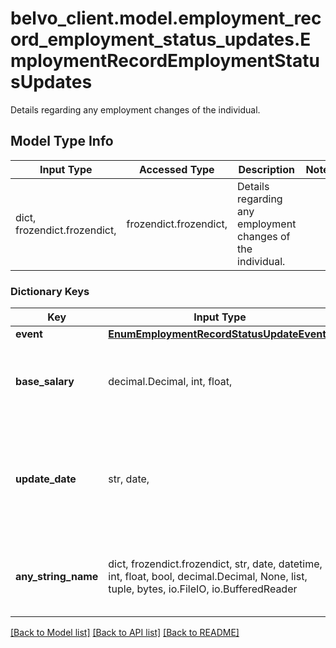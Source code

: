 # belvo_client.model.employment_record_employment_status_updates.EmploymentRecordEmploymentStatusUpdates

Details regarding any employment changes of the individual.

## Model Type Info
Input Type | Accessed Type | Description | Notes
------------ | ------------- | ------------- | -------------
dict, frozendict.frozendict,  | frozendict.frozendict,  | Details regarding any employment changes of the individual. | 

### Dictionary Keys
Key | Input Type | Accessed Type | Description | Notes
------------ | ------------- | ------------- | ------------- | -------------
**event** | [**EnumEmploymentRecordStatusUpdateEvents**](EnumEmploymentRecordStatusUpdateEvents.md) | [**EnumEmploymentRecordStatusUpdateEvents**](EnumEmploymentRecordStatusUpdateEvents.md) |  | [optional] 
**base_salary** | decimal.Decimal, int, float,  | decimal.Decimal,  | The base salary of the individual, current as of the &#x60;update_date&#x60;.  | [optional] value must be a 32 bit float
**update_date** | str, date,  | str,  | The date that the employment event occured, in &#x60;YYYY-MM-DD&#x60; format.  | [optional] value must conform to RFC-3339 full-date YYYY-MM-DD
**any_string_name** | dict, frozendict.frozendict, str, date, datetime, int, float, bool, decimal.Decimal, None, list, tuple, bytes, io.FileIO, io.BufferedReader | frozendict.frozendict, str, BoolClass, decimal.Decimal, NoneClass, tuple, bytes, FileIO | any string name can be used but the value must be the correct type | [optional]

[[Back to Model list]](../../README.md#documentation-for-models) [[Back to API list]](../../README.md#documentation-for-api-endpoints) [[Back to README]](../../README.md)

